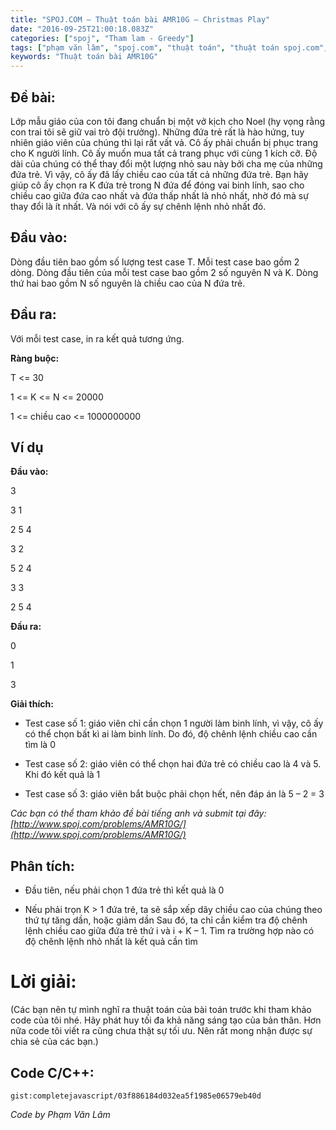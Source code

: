 ```yaml
---
title: "SPOJ.COM – Thuật toán bài AMR10G – Christmas Play"
date: "2016-09-25T21:00:18.083Z"
categories: ["spoj", "Tham lam - Greedy"]
tags: ["phạm văn lâm", "spoj.com", "thuật toán", "thuật toán spoj.com", "tham lam greedy"]
keywords: "Thuật toán bài AMR10G"
---
```


## **Đề bài:**

Lớp mẫu giáo của con tôi đang chuẩn bị một vở kịch cho Noel (hy vọng rằng con trai tôi sẽ giữ vai trò đội trưởng). Những đứa trẻ rất là hào hứng, tuy nhiên giáo viên của chúng thì lại rất vất vả. Cô ấy phải chuẩn bị phục trang cho K người lính. Cô ấy muốn mua tất cả trang phục với cùng 1 kích cỡ. Độ dài của chúng có thể thay đổi một lượng nhỏ sau này bởi cha mẹ của những đứa trẻ. Vì vậy, cô ấy đã lấy chiều cao của tất cả những đứa trẻ. Bạn hãy giúp cô ấy chọn ra K đứa trẻ trong N đứa để đóng vai binh lính, sao cho chiều cao giữa đứa cao nhất và đứa thấp nhất là nhỏ nhất, nhờ đó mà sự thay đổi là ít nhất. Và nói với cô ấy sự chênh lệnh nhỏ nhất đó.

## **Đầu vào:**

Dòng đầu tiên bao gồm số lượng test case T. Mỗi test case bao gồm 2 dòng. Dòng đầu tiên của mỗi test case bao gồm 2 số nguyên N và K. Dòng thứ hai bao gồm N số nguyên là chiều cao của N đứa trẻ.

## **Đầu ra:**

Với mỗi test case, in ra kết quả tương ứng. 

**Ràng buộc:** 

T <= 30 

1 <= K <= N <= 20000 

1 <= chiều cao <= 1000000000

## **Ví dụ**

**Đầu vào:** 

3 

3 1 

2 5 4 

3 2 

5 2 4 

3 3 

2 5 4 

**Đầu ra:** 

0 

1 

3 

**Giải thích:** 

+ Test case số 1: giáo viên chỉ cần chọn 1 người làm binh lính, vì vậy, cô ấy có thể chọn bất kì ai làm binh lính. Do đó, độ chênh lệnh chiều cao cần tìm là 0 

+ Test case số 2: giáo viên có thể chọn hai đứa trẻ có chiều cao là 4 và 5\. Khi đó kết quả là 1 

+ Test case số 3: giáo viên bắt buộc phải chọn hết, nên đáp án là 5 – 2 = 3 

_Các bạn có thể tham khảo đề bài tiếng anh và submit tại đây: [http://www.spoj.com/problems/AMR10G/](http://www.spoj.com/problems/AMR10G/)_

## **Phân tích:**

+ Đầu tiên, nếu phải chọn 1 đứa trẻ thì kết quả là 0 

+ Nếu phải trọn K > 1 đứa trẻ, ta sẽ sắp xếp dãy chiều cao của chúng theo thứ tự tăng dần, hoặc giảm dần Sau đó, ta chỉ cần kiểm tra độ chênh lệnh chiều cao giữa đứa trẻ thứ i và i + K – 1\. Tìm ra trường hợp nào có độ chênh lệnh nhỏ nhất là kết quả cần tìm

# **Lời giải:**

(Các bạn nên tự mình nghĩ ra thuật toán của bài toán trước khi tham khảo code của tôi nhé. Hãy phát huy tối đa khả năng sáng tạo của bản thân. Hơn nữa code tôi viết ra cũng chưa thật sự tối ưu. Nên rất mong nhận được sự chia sẻ của các bạn.)

## **Code C/C++:**

`gist:completejavascript/03f886184d032ea5f1985e06579eb40d`

_Code by Phạm Văn Lâm_